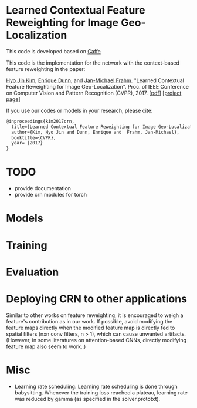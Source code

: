 # Learned Contextual Feature Reweighting for Image Geo-Localization 

This code is developed based on [Caffe](http://caffe.berkeleyvision.org)

This code is the implementation for the network with the context-based feature reweighting in the paper:

[Hyo Jin Kim](http://hyojin.web.unc.edu), [Enrique Dunn](http://enrique.web.unc.edu), and [Jan-Michael Frahm](http://frahm.web.unc.edu). "Learned Contextual Feature Reweighting for Image Geo-Localization". Proc. of IEEE Conference on Computer Vision and Pattern Recognition (CVPR), 2017. [[pdf](http://openaccess.thecvf.com/content_cvpr_2017/papers/Kim_Learned_Contextual_Feature_CVPR_2017_paper.pdf)] [[project page](http://hyojin.web.unc.edu/crn/)]

If you use our codes or models in your research, please cite:
```txt
@inproceedings{kim2017crn,
  title={Learned Contextual Feature Reweighting for Image Geo-Localization},
  author={Kim, Hyo Jin and Dunn, Enrique and  Frahm, Jan-Michael},
  booktitle={CVPR},
  year= {2017}
}
```
# TODO
- provide documentation
- provide crn modules for torch

# Models

# Training

# Evaluation

# Deploying CRN to other applications
Similar to other works on feature reweighting, it is encouraged to weigh a feature's contribution as in our work. If possible, avoid modifying the feature maps directly when the modified feature map is directly fed to spatial filters (nxn conv filters, n > 1), which can cause unwanted artifacts. (However, in some literatures on attention-based CNNs, directly modifying feature map also seem to work..)

# Misc
* Learning rate scheduling: Learning rate scheduling is done through babysitting. Whenever the training loss reached a plateau, learning rate was reduced by gamma (as specified in the solver.prototxt).

